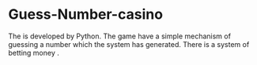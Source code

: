 # Guess-Number-casino
The is developed by Python. The game have a simple mechanism of guessing a number which the system has generated. There is a system of betting money .
